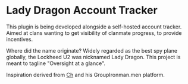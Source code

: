 # Lady Dragon Account Tracker
This plugin is being developed alongside a self-hosted account tracker.
Aimed at clans wanting to get visibility of clanmate progress, to provide incentives.

Where did the name originate?
Widely regarded as the best spy plane globally, the Lockheed U2 was nicknamed Lady Dragon. 
This project is meant to tagline "Oversight at a glance". 

Inspiration derived from [Ch](https://github.com/christoabrown) and his GroupIronman.men platform. 
